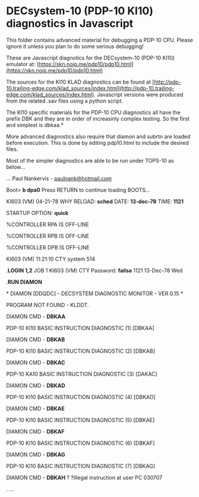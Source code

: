 # DECsystem-10 (PDP-10 KI10) diagnostics in Javascript 


This folder contains advanced material for debugging a PDP-10 CPU. Please ignore it unless you plan to do some serious debugging!

These are Javascript diagnotics for the DECsystem-10 (PDP-10 KI10) emulator at: [https://skn.noip.me/pdp10/pdp10.html](https://skn.noip.me/pdp10/pdp10.html)

The sources for the KI10 KLAD diagnostics can be found at [http://pdp-10.trailing-edge.com/klad_sources/index.html](http://pdp-10.trailing-edge.com/klad_sources/index.html). Javascript versions were produced from the related .sav files using a python script.

The KI10 specific materials for the PDP-10 CPU diagnostics all have the prefix DBK and they are in order of increasinly complex testing. So the first and simplest is dbkaa.*

More advanced diagnostics also require that diamon and subrtn are loaded before execution. This is done by editing pdp10.html to include the desired files.

Most of the simpler diagnostics are able to be run under TOPS-10 as below...


...
Paul Nankervis - paulnank@hotmail.com

Boot> **b dpa0**
Press RETURN to continue loading BOOTS...

**<CR>**

KI603 (VM) 04-21-78
WHY RELOAD: **sched**
DATE: **13-dec-78**
TIME: **1121**

STARTUP OPTION: **quick**

%CONTROLLER RPA IS OFF-LINE

%CONTROLLER RPB IS OFF-LINE

%CONTROLLER DPB IS OFF-LINE

KI603 (VM) 11:21:10 CTY system 514

.**LOGIN 1,2**
JOB 1 KI603 (VM) CTY
Password: **failsa**
1121    13-Dec-78       Wed

.**RUN DIAMON**


\* DIAMON [DDQDC] - DECSYSTEM DIAGNOSTIC MONITOR - VER 0.15 *

PROGRAM NOT FOUND - KLDDT. 

DIAMON CMD - **DBKAA**

PDP-10 KI10 BASIC INSTRUCTION DIAGNOSTIC (1) [DBKAA]

DIAMON CMD - **DBKAB**

PDP-10 KI10 BASIC INSTRUCTION DIAGNOSTIC (2) [DBKAB]

DIAMON CMD - **DBKAC**

PDP-10 KA10 BASIC INSTRUCTION DIAGNOSTIC (3) [DAKAC]

DIAMON CMD - **DBKAD**

PDP-10 KI10 BASIC INSTRUCTION DIAGNOSTIC (4) [DBKAD]

DIAMON CMD - **DBKAE**

PDP-10 KI10 BASIC INSTRUCTION DIAGNOSTIC (5) [DBKAE]

DIAMON CMD - **DBKAF**

PDP-10 KI10 BASIC INSTRUCTION DIAGNOSTIC (6) [DBKAF]

DIAMON CMD - **DBKAG**

PDP-10 KI10 BASIC INSTRUCTION DIAGNOSTIC (7) [DBKAG]

DIAMON CMD - **DBKAH**
?
?Illegal instruction at user PC 030707

.
...